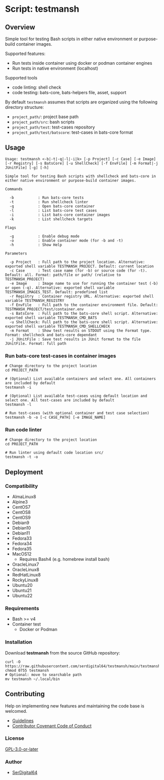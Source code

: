 # Script: testmansh

## Overview

Simple tool for testing Bash scripts in either native environment or purpose-build container images.

Supported features:

- Run tests inside container using docker or podman container engines
- Run tests in native environment (localhost)

Supported tools

- code linting: shell check
- code testing: bats-core, bats-helpers file, asset, support

By default `testmansh` assumes that scripts are organized using the following directory structure:

- `project_path/`: project base path
- `project_path/src`: bash scripts
- `project_path/test`: test-cases repository
- `project_path/test/batscore`: test-cases in bats-core format

## Usage

```text
Usage: testmansh <-b|-t|-q|-l|-i|k> [-p Project] [-c Case] [-e Image] [-r Registry] [-s BatsCore] [-u ShellCheck] [-f EnvFile] [-m Format|-j JUnitFile] [-g] [-h]

Simple tool for testing Bash scripts with shellcheck and bats-core in either native environment or purpose-build container images.

Commands

  -b           : Run bats-core tests
  -t           : Run shellcheck linter
  -q           : Open bats-core container
  -l           : List bats-core test cases
  -i           : List bats-core container images
  -k           : List shellcheck targets
 
Flags

  -g           : Enable debug mode
  -o           : Enable container mode (for -b and -t)
  -h           : Show Help
 
Parameters

  -p Project   : Full path to the project location. Alternative: exported shell variable TESTMANSH_PROJECT. Default: current location
  -c Case      : Test case name (for -b) or source code (for -t). Default: all. Format: path/file or path/ (relative to TESTMANSH_PROJECT)
  -e Image     : Image name to use for running the container test (-b) or open (-q). Alternative: exported shell variable TESTMANSH_IMAGES_TEST. Default: predefined list
  -r Registry  : Container registry URL. Alternative: exported shell variable TESTMANSH_REGISTRY
  -f EnvFile   : Full path to the container environment file. Default: TESTMANSH_PROJECT/test/container.env
  -s BatsCore  : Full path to the bats-core shell script. Alternative: exported shell variable TESTMANSH_CMD_BATS
  -u ShellCheck: Full path to the bats-core shell script. Alternative: exported shell variable TESTMANSH_CMD_SHELLCHECK
  -m Format    : Show test results on STDOUT using the Format type. Format: shellcheck and bats-core dependant
  -j JUnitFile : Save test results in JUnit format to the file JUnitFile. Format: full path
```

### Run bats-core test-cases in container images

```shell
# Change directory to the project location
cd PROJECT_PATH

# (Optional) List available containers and select one. All containers are included by default
testmansh -i

# (Optional) List available test-cases using default location and select one. All test-cases are included by default
testmansh -l

# Run test-cases (with optional container and test case selection)
testmansh -b -o [-c CASE_PATH] [-e IMAGE_NAME]
```

### Run code linter

```shell
# Change directory to the project location
cd PROJECT_PATH

# Run linter using default code location src/
testmansh -t -o
```

## Deployment

### Compatibility

- AlmaLinux8
- Alpine3
- CentOS7
- CentOS8
- CentOS9
- Debian9
- Debian10
- Debian11
- Fedora33
- Fedora34
- Fedora35
- MacOS12
  - Requires Bash4 (e.g. homebrew install bash)
- OracleLinux7
- OracleLinux8
- RedHatLinux8
- RockyLinux8
- Ubuntu20
- Ubuntu21
- Ubuntu22

### Requirements

- Bash >= v4
- Container test
  - Docker or Podman

### Installation

Download **testmansh** from the source GitHub repository:

```shell
curl -O https://raw.githubusercontent.com/serdigital64/testmansh/main/testmansh
chmod 0755 testmansh
# Optional: move to searchable path
mv testmansh ~/.local/bin
```

## Contributing

Help on implementing new features and maintaining the code base is welcomed.

- [Guidelines](CONTRIBUTING.md)
- [Contributor Covenant Code of Conduct](CODE_OF_CONDUCT.md)

### License

[GPL-3.0-or-later](https://www.gnu.org/licenses/gpl-3.0.txt)

### Author

- [SerDigital64](https://serdigital64.github.io/)
